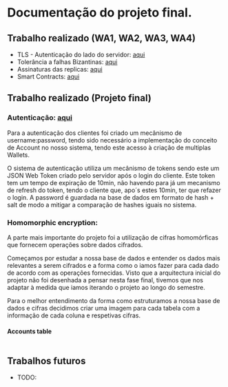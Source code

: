 # Documentação do projeto final.

## Trabalho realizado (WA1, WA2, WA3, WA4)
* TLS - Autenticação do lado do servidor: [aqui](../../../Server#configurações-tls-wa1)
* Tolerância a falhas Bizantinas: [aqui](../../../Server#garantias-para-tolerância-a-servidores-bizantinos)
* Assinaturas das replicas: [aqui](../../../Server#receção-das-respostas-assinadas-das-réplicas-postman)
* Smart Contracts: [aqui](../../../Server#smart-contracts)

## Trabalho realizado (Projeto final)

### Autenticação: [aqui](../../../Server/Documentation/AUTHENTICATION.md)

Para a autenticação dos clientes foi criado um mecânismo de username:password, tendo sido necessário a implementação do conceito de Account no nosso sistema, tendo este acesso à criação de multiplas Wallets. 

O sistema de autenticação utiliza um mecânismo de tokens sendo este um JSON Web Token criado pelo servidor após o login do cliente. Este token tem um tempo de expiração de 10min, não havendo para já um mecanismo de refresh do token, tendo o cliente que, apo´s estes 10min, ter que refazer o login. A password é guardada na base de dados em formato de hash + salt de modo a mitigar a comparação de hashes iguais no sistema.

### Homomorphic encryption: 

A parte mais importante do projeto foi a utilização de cifras homomórficas que fornecem operações sobre dados cifrados. 

Começamos por estudar a nossa base de dados e entender os dados mais relevantes a serem cifrados e a forma como o iamos fazer para cada dado de acordo com as operações fornecidas. Visto que a arquitectura inicial do projeto não foi desenhada a pensar nesta fase final, tivemos que nos adaptar à medida que iamos iterando o projeto ao longo do semestre. 

Para o melhor entendimento da forma como estruturamos a nossa base de dados e cifras decidimos criar uma imagem para cada tabela com a informação de cada coluna e respetivas cifras.

#### Accounts table

![]()



## Trabalhos futuros
* TODO:
